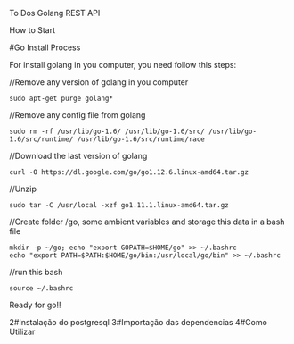 To Dos Golang REST API 

How to Start

#Go Install Process

For install golang in you computer, you need follow this steps:

//Remove any version of golang in you computer
```
sudo apt-get purge golang*
```
//Remove any config file from golang
```
sudo rm -rf /usr/lib/go-1.6/ /usr/lib/go-1.6/src/ /usr/lib/go-1.6/src/runtime/ /usr/lib/go-1.6/src/runtime/race
```
//Download the last version of golang
```
curl -O https://dl.google.com/go/go1.12.6.linux-amd64.tar.gz
```
//Unzip 
```
sudo tar -C /usr/local -xzf go1.11.1.linux-amd64.tar.gz
```
//Create folder /go, some ambient variables and storage this data in a bash file
```
mkdir -p ~/go; echo "export GOPATH=$HOME/go" >> ~/.bashrc
echo "export PATH=$PATH:$HOME/go/bin:/usr/local/go/bin" >> ~/.bashrc
```
//run this bash
```
source ~/.bashrc
```
Ready for go!!

2#Instalação do postgresql
3#Importação das dependencias
4#Como Utilizar
